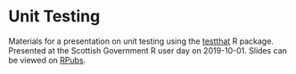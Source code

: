 # Unit Testing

Materials for a presentation on unit testing using the [testthat](https://github.com/r-lib/testthat) R package. Presented at the Scottish Government R user day on 2019-10-01. Slides can be viewed on [RPubs](http://rpubs.com/jackhannah95/unit-testing).

